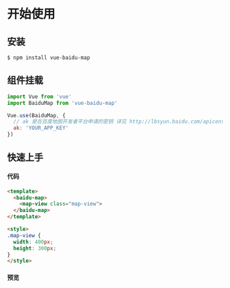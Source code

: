 # 开始使用

## 安装

```shell
$ npm install vue-baidu-map
```

## 组件挂载

```javascript
import Vue from 'vue'
import BaiduMap from 'vue-baidu-map'

Vue.use(BaiduMap, {
  // ak 是在百度地图开发者平台申请的密钥 详见 http://lbsyun.baidu.com/apiconsole/key */
  ak: 'YOUR_APP_KEY'
})
```

## 快速上手

#### 代码

```html
<template>
  <baidu-map>
    <map-view class="map-view">
  </baidu-map>
</template>

<style>
.map-view {
  width: 400px;
  height: 300px;
}
</style>
```

#### 预览

<baidu-map>
  <map-view class="map">
</baidu-map>